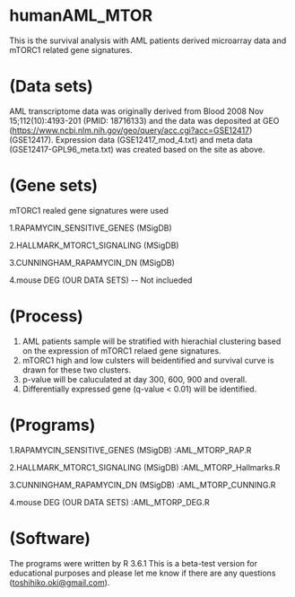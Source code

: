 # humanAML_MTOR

This is the survival analysis with AML patients derived microarray data and mTORC1 related gene signatures.

# (Data sets)

AML transcriptome data was originally derived from Blood 2008 Nov 15;112(10):4193-201 (PMID: 18716133) and the data was deposited at GEO (https://www.ncbi.nlm.nih.gov/geo/query/acc.cgi?acc=GSE12417)(GSE12417). Expression data (GSE12417_mod_4.txt) and meta data (GSE12417-GPL96_meta.txt) was created based on the site as above. 

# (Gene sets)

mTORC1 realed gene signatures were used 

1.RAPAMYCIN_SENSITIVE_GENES (MSigDB)

2.HALLMARK_MTORC1_SIGNALING (MSigDB) 

3.CUNNINGHAM_RAPAMYCIN_DN  (MSigDB)

4.mouse DEG (OUR DATA SETS) -- Not inclueded 

# (Process)

1. AML patients sample will be stratified with hierachial clustering based on the expression of mTORC1 relaed gene signatures. 
2. mTORC1 high and low culsters will beidentified and survival curve is drawn for these two clusters.
3. p-value will be caluculated at day 300, 600, 900 and overall.
4. Differentially expressed gene (q-value < 0.01) will be identified.

# (Programs)

1.RAPAMYCIN_SENSITIVE_GENES (MSigDB) :AML_MTORP_RAP.R

2.HALLMARK_MTORC1_SIGNALING (MSigDB) :AML_MTORP_Hallmarks.R

3.CUNNINGHAM_RAPAMYCIN_DN  (MSigDB) :AML_MTORP_CUNNING.R

4.mouse DEG (OUR DATA SETS) :AML_MTORP_DEG.R

# (Software)
The programs were written by R 3.6.1
This is a beta-test version for educational purposes and please let me know if there are any questions (toshihiko.oki@gmail.com).


